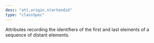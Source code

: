 ```yaml
---
desc: "att.origin.startendid"
type: "classSpec"
---
```


Attributes recording the identifiers of the first and last elements of a sequence
of
distant elements.